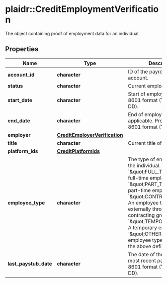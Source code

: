 # plaidr::CreditEmploymentVerification

The object containing proof of employment data for an individual.

## Properties
Name | Type | Description | Notes
------------ | ------------- | ------------- | -------------
**account_id** | **character** | ID of the payroll provider account. | 
**status** | **character** | Current employment status. | 
**start_date** | **character** | Start of employment in ISO 8601 format (YYYY-MM-DD). | 
**end_date** | **character** | End of employment, if applicable. Provided in ISO 8601 format (YYY-MM-DD). | 
**employer** | [**CreditEmployerVerification**](CreditEmployerVerification.md) |  | 
**title** | **character** | Current title of employee. | 
**platform_ids** | [**CreditPlatformIds**](CreditPlatformIds.md) |  | 
**employee_type** | **character** | The type of employment for the individual. &#x60;\&quot;FULL_TIME\&quot;&#x60;: A full-time employee. &#x60;\&quot;PART_TIME\&quot;&#x60;: A part-time employee. &#x60;\&quot;CONTRACTOR\&quot;&#x60;: An employee typically hired externally through a contracting group. &#x60;\&quot;TEMPORARY\&quot;&#x60;: A temporary employee. &#x60;\&quot;OTHER\&quot;&#x60;: The employee type is not one of the above defined types. | 
**last_paystub_date** | **character** | The date of the employee&#39;s most recent paystub in ISO 8601 format (YYYY-MM-DD). | 


